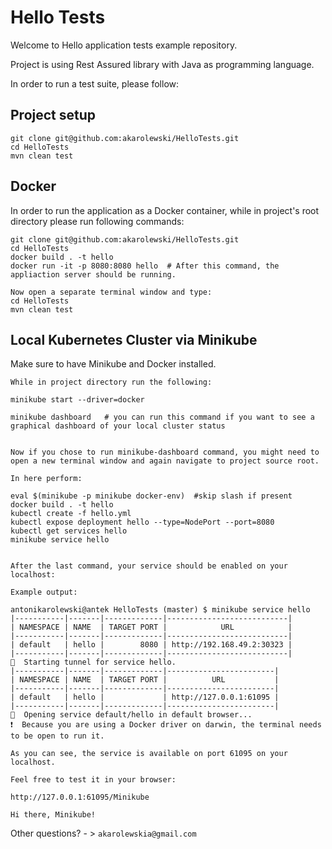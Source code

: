 # Hello Tests

Welcome to Hello application tests example repository.

Project is using Rest Assured library with Java as programming language.

In order to run a test suite, please follow:

## Project setup

```
git clone git@github.com:akarolewski/HelloTests.git
cd HelloTests
mvn clean test
```

## Docker

In order to run the application as a Docker container, while in project's root directory please run following commands:

```
git clone git@github.com:akarolewski/HelloTests.git
cd HelloTests
docker build . -t hello
docker run -it -p 8080:8080 hello  # After this command, the appliaction server should be running.

Now open a separate terminal window and type:
cd HelloTests
mvn clean test
```

## Local Kubernetes Cluster via Minikube

Make sure to have Minikube and Docker installed.
```
While in project directory run the following:

minikube start --driver=docker

minikube dashboard   # you can run this command if you want to see a graphical dashboard of your local cluster status


Now if you chose to run minikube-dashboard command, you might need to open a new terminal window and again navigate to project source root.

In here perform:

eval $(minikube -p minikube docker-env)  #skip slash if present
docker build . -t hello
kubectl create -f hello.yml
kubectl expose deployment hello --type=NodePort --port=8080
kubectl get services hello
minikube service hello


After the last command, your service should be enabled on your localhost:

Example output:

antonikarolewski@antek HelloTests (master) $ minikube service hello
|-----------|-------|-------------|---------------------------|
| NAMESPACE | NAME  | TARGET PORT |            URL            |
|-----------|-------|-------------|---------------------------|
| default   | hello |        8080 | http://192.168.49.2:30323 |
|-----------|-------|-------------|---------------------------|
🏃  Starting tunnel for service hello.
|-----------|-------|-------------|------------------------|
| NAMESPACE | NAME  | TARGET PORT |          URL           |
|-----------|-------|-------------|------------------------|
| default   | hello |             | http://127.0.0.1:61095 |
|-----------|-------|-------------|------------------------|
🎉  Opening service default/hello in default browser...
❗  Because you are using a Docker driver on darwin, the terminal needs to be open to run it.

As you can see, the service is available on port 61095 on your localhost.

Feel free to test it in your browser: 

http://127.0.0.1:61095/Minikube

Hi there, Minikube!
```

Other questions? - > `akarolewskia@gmail.com`
